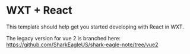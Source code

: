 # WXT + React

This template should help get you started developing with React in WXT.

The legacy version for vue 2 is branched here: https://github.com/SharkEagleUS/shark-eagle-note/tree/vue2
